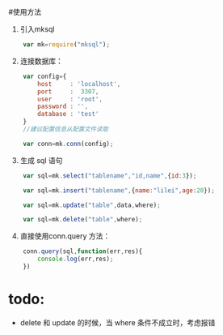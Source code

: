 #使用方法
1. 引入mksql
``` javascript
    var mk=require("mksql");
``` 
2. 连接数据库：
``` javascript
    var config={
        host     : 'localhost',
        port     :  3307,
        user     : 'root',
        password : '',
        database : 'test'
    }
    //建议配置信息从配置文件读取

    var conn=mk.conn(config);
```
3. 生成 sql 语句
``` javascript
    var sql=mk.select("tablename","id,name",{id:3});

    var sql=mk.insert("tablename",{name:"lilei",age:20});

    var sql=mk.update("table",data,where);

    var sql=mk.delete("table",where);
```
4. 直接使用conn.query 方法：
``` javascript
    conn.query(sql,function(err,res){
        console.log(err,res);
    })
```
# todo:
 * delete 和 update 的时候，当 where 条件不成立时，考虑报错
